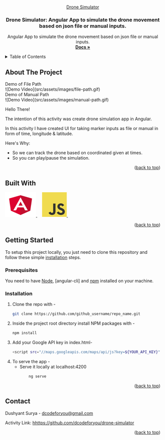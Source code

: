<div id="top"></div>

<!-- PROJECT LOGO -->
<br />
<div align="center">
  <a href="https://github.com/dcodeforyou/drone-simulator">
    Drone Simulator
  </a>

<h3 align="center">Drone Simulator: Angular App to simulate the drone movement based on json file or manual inputs.</h3>

  <p align="center">
    Angular App to simulate the drone movement based on json file or manual inputs.
    <br />
    <a href="https://github.com/dcodeforyou/drone-simulator"><strong>Docs »</strong></a>
    <br />
  </p>
</div>



<!-- TABLE OF CONTENTS -->
<details>
  <summary>Table of Contents</summary>
  <ol>
    <li>
      <a href="#about-the-project">About The Project</a>
      <ul>
        <li><a href="#built-with">Built With</a></li>
      </ul>
    </li>
    <li>
      <a href="#getting-started">Getting Started</a>
      <ul>
        <li><a href="#prerequisites">Prerequisites</a></li>
        <li><a href="#installation">Installation</a></li>
      </ul>
    </li>
    <li><a href="#contact">Contact</a></li>
  </ol>
</details>

<!-- ABOUT THE PROJECT -->
## About The Project

<summary>Demo of File Path</summary>
![Demo Video](src/assets/images/file-path.gif)

<summary>Demo of Manual Path</summary>
![Demo Video](src/assets/images/manual-path.gif)

Hello There!

The intention of this activity was create drone simulation app in Angular.

In this activity I have created UI for taking marker inputs as file or manual in form of time, longitude & latitude. 

Here's Why:
* So we can track the drone based on coordinated given at times.
* So you can play/pause the simulation.

<p align="right">(<a href="#top">back to top</a>)</p>



## Built With

<a href="https://nodejs.org/en/">
    <img src="src/assets/images/angular.png" target="_blank"  alt="angular" width="100" height="80">
</a>
&nbsp;
&nbsp;
<a href="https://www.javascript.com/">
    <img src="src/assets/images/javascript.png" target="_blank" alt="js" width="80" height="80">
</a>
&nbsp;
&nbsp;
&nbsp;
&nbsp;

<p align="right">(<a href="#top">back to top</a>)</p>



<!-- GETTING STARTED -->
## Getting Started

To setup this project locally, you just need to clone this repository and follow these simple <a href="#installation">installation</a> steps. 

### Prerequisites

You need to have [Node](https://www.nodejs.org/), [angular-cli] and [npm](https://www.npmjs.com/) installed on your machine.

### Installation

1. Clone the repo with - 
   ```sh
   git clone https://github.com/github_username/repo_name.git
   ```
2. Inside the project root directory install NPM packages with -
   ```sh
   npm install
   ```
3. Add your Google API key in index.html-
   ```sh
   <script src="//maps.googleapis.com/maps/api/js?key=${YOUR_API_KEY}"></script>
   ```
4. To serve the app - 
   * Serve it locally at localhost:4200
        ```js
            ng serve
        ```

<p align="right">(<a href="#top">back to top</a>)</p>


<!-- CONTACT -->
## Contact

Dushyant Surya - dcodeforyou@gmail.com

Activity Link: [hhttps://github.com/dcodeforyou/drone-simulator](https://github.com/dcodeforyou/drone-simulator)

<p align="right">(<a href="#top">back to top</a>)</p>

